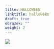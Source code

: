```yaml
---
title: HALLOWEEN
linktitle: halloween
draft: true
obrazek: ""
weight: 2
---
```

![](/assets/media/baner_halloween.jpg)